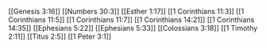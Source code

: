 [[Genesis 3:16]]
[[Numbers 30:3]]
[[Esther 1:17]]
[[1 Corinthians 11:3]]
[[1 Corinthians 11:5]]
[[1 Corinthians 11:7]]
[[1 Corinthians 14:21]]
[[1 Corinthians 14:35]]
[[Ephesians 5:22]]
[[Ephesians 5:33]]
[[Colossians 3:18]]
[[1 Timothy 2:11]]
[[Titus 2:5]]
[[1 Peter 3:1]]
